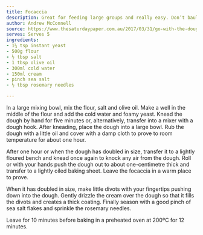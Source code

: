 ```yaml
---
title: Focaccia
description: Great for feeding large groups and really easy. Don’t baulk at the amount of cream that is added. Think of it as a butter replacement, only more delicious. Olive oil is not required for dipping either. The recipe can be easily adapted. Add some cheese to the top, or try a selection of different herbs. Just don’t add sun-dried tomatoes.
author: Andrew McConnell
source: https://www.thesaturdaypaper.com.au/2017/03/31/go-with-the-dough/14885460004285
serves: Serves 5
ingredients:
- 1¼ tsp instant yeast
- 500g flour
- ½ tbsp salt
- 1 tbsp olive oil
- 300ml cold water
- 150ml cream
- pinch sea salt
- ½ tbsp rosemary needles

---
```


In a large mixing bowl, mix the flour, salt and olive oil. Make a well in the middle of the flour and add the cold water and foamy yeast. Knead the dough by hand for five minutes or, alternatively, transfer into a mixer with a dough hook. After kneading, place the dough into a large bowl. Rub the dough with a little oil and cover with a damp cloth to prove to room temperature for about one hour.

After one hour or when the dough has doubled in size, transfer it to a lightly floured bench and knead once again to knock any air from the dough. Roll or with your hands push the dough out to about one-centimetre thick and transfer to a lightly oiled baking sheet. Leave the focaccia in a warm place to prove.

When it has doubled in size, make little divots with your fingertips pushing down into the dough. Gently drizzle the cream over the dough so that it fills the divots and creates a thick coating. Finally season with a good pinch of sea salt flakes and sprinkle the rosemary needles.

Leave for 10 minutes before baking in a preheated oven at 200ºC for 12 minutes.
